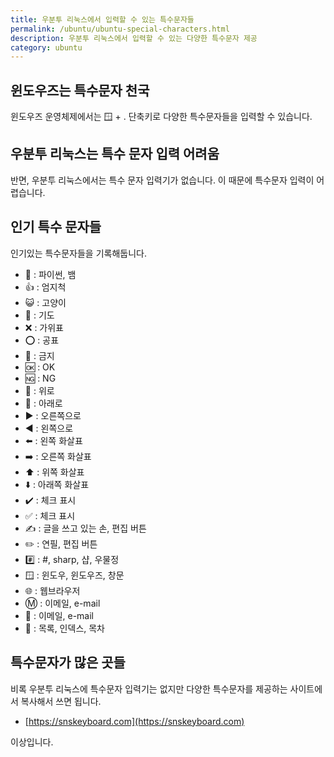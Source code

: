 ```yaml
---
title: 우분투 리눅스에서 입력할 수 있는 특수문자들
permalink: /ubuntu/ubuntu-special-characters.html
description: 우분투 리눅스에서 입력할 수 있는 다양한 특수문자 제공
category: ubuntu
---
```



윈도우즈는 특수문자 천국
---


윈도우즈 운영체제에서는 <kdb> 🪟 </kdb> + <kdb> . </kdb> 단축키로 
다양한 특수문자들을 입력할 수 있습니다. 


우분투 리눅스는 특수 문자 입력 어려움
---


반면, 우분투 리눅스에서는 특수 문자 입력기가 없습니다. 
이 때문에 특수문자 입력이 어렵습니다. 


인기 특수 문자들
---


인기있는 특수문자들을 기록해둡니다. 


- 🐍 : 파이썬, 뱀
- 👍 : 엄지척
- 😺 : 고양이
- 🙏 : 기도
- ❌ : 가위표
- ⭕ : 공표
- 🚫 : 금지
- 🆗 : OK
- 🆖 : NG
- 🔼 : 위로
- 🔽 : 아래로
- ▶️  : 오른쪽으로
- ◀️  : 왼쪽으로
- ⬅️  : 왼쪽 화살표
- ➡️  : 오른쪽 화살표
- ⬆️  : 위쪽 화살표
- ⬇️  : 아래쪽 화살표
- ✔️  : 체크 표시
- ✅ : 체크 표시
- ✍️ : 글을 쓰고 있는 손, 편집 버튼
- ✏️  : 연필, 편집 버튼
- #️⃣  : #, sharp, 샵, 우물정
- 🪟 : 윈도우, 윈도우즈, 창문
- 🌐 : 웹브라우저
- Ⓜ️ : 이메일, e-mail
- 📧 : 이메일, e-mail
- 📑 : 목록, 인덱스, 목차


특수문자가 많은 곳들
---


비록 우분투 리눅스에 특수문자 입력기는 없지만 
다양한 특수문자를 제공하는 사이트에서 복사해서 쓰면 됩니다. 


- [https://snskeyboard.com](https://snskeyboard.com)


이상입니다. 
